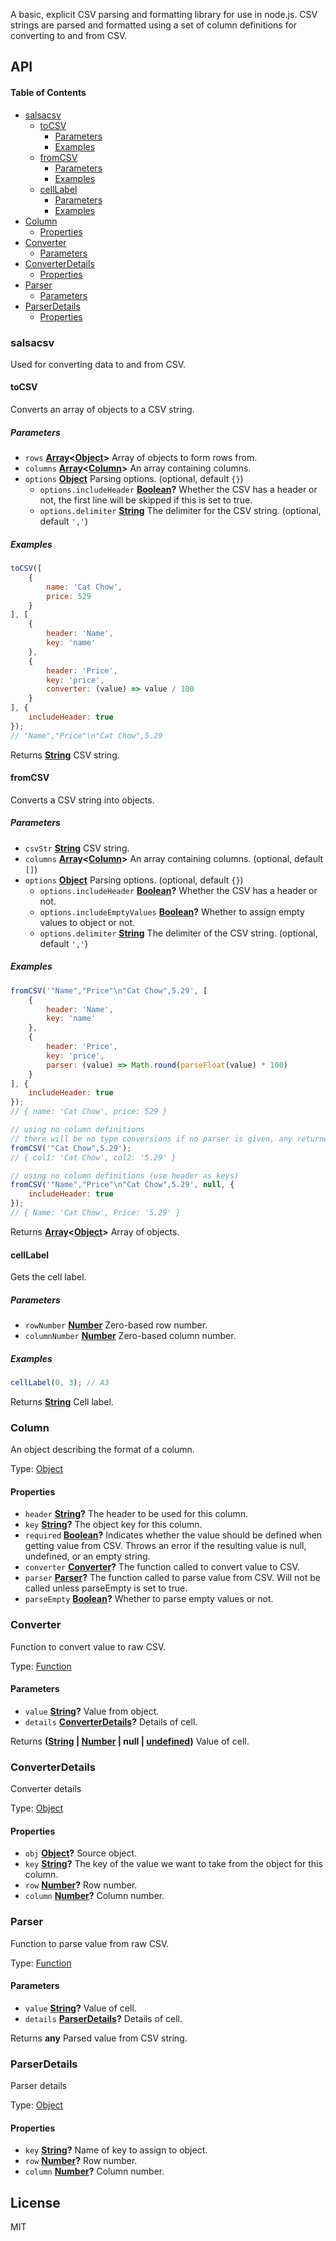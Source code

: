 A basic, explicit CSV parsing and formatting library for use in node.js. CSV strings are parsed and formatted using a set of column definitions for converting to and from CSV.

## API

<!-- Generated by documentation.js. Update this documentation by updating the source code. -->

#### Table of Contents

-   [salsacsv](#salsacsv)
    -   [toCSV](#tocsv)
        -   [Parameters](#parameters)
        -   [Examples](#examples)
    -   [fromCSV](#fromcsv)
        -   [Parameters](#parameters-1)
        -   [Examples](#examples-1)
    -   [cellLabel](#celllabel)
        -   [Parameters](#parameters-2)
        -   [Examples](#examples-2)
-   [Column](#column)
    -   [Properties](#properties)
-   [Converter](#converter)
    -   [Parameters](#parameters-3)
-   [ConverterDetails](#converterdetails)
    -   [Properties](#properties-1)
-   [Parser](#parser)
    -   [Parameters](#parameters-4)
-   [ParserDetails](#parserdetails)
    -   [Properties](#properties-2)

### salsacsv

Used for converting data to and from CSV.

#### toCSV

Converts an array of objects to a CSV string.

##### Parameters

-   `rows` **[Array](https://developer.mozilla.org/docs/Web/JavaScript/Reference/Global_Objects/Array)&lt;[Object](https://developer.mozilla.org/docs/Web/JavaScript/Reference/Global_Objects/Object)>** Array of objects to form rows from.
-   `columns` **[Array](https://developer.mozilla.org/docs/Web/JavaScript/Reference/Global_Objects/Array)&lt;[Column](#column)>** An array containing columns.
-   `options` **[Object](https://developer.mozilla.org/docs/Web/JavaScript/Reference/Global_Objects/Object)** Parsing options. (optional, default `{}`)
    -   `options.includeHeader` **[Boolean](https://developer.mozilla.org/docs/Web/JavaScript/Reference/Global_Objects/Boolean)?** Whether the CSV has a header or not, the first line will be skipped if this is set to true.
    -   `options.delimiter` **[String](https://developer.mozilla.org/docs/Web/JavaScript/Reference/Global_Objects/String)** The delimiter for the CSV string. (optional, default `','`)

##### Examples

```javascript
toCSV([
    {
        name: 'Cat Chow',
        price: 529
    }
], [
    {
        header: 'Name',
        key: 'name'
    },
    {
        header: 'Price',
        key: 'price',
        converter: (value) => value / 100
    }
], {
    includeHeader: true
});
// "Name","Price"\n"Cat Chow",5.29
```

Returns **[String](https://developer.mozilla.org/docs/Web/JavaScript/Reference/Global_Objects/String)** CSV string.

#### fromCSV

Converts a CSV string into objects.

##### Parameters

-   `csvStr` **[String](https://developer.mozilla.org/docs/Web/JavaScript/Reference/Global_Objects/String)** CSV string.
-   `columns` **[Array](https://developer.mozilla.org/docs/Web/JavaScript/Reference/Global_Objects/Array)&lt;[Column](#column)>** An array containing columns. (optional, default `[]`)
-   `options` **[Object](https://developer.mozilla.org/docs/Web/JavaScript/Reference/Global_Objects/Object)** Parsing options. (optional, default `{}`)
    -   `options.includeHeader` **[Boolean](https://developer.mozilla.org/docs/Web/JavaScript/Reference/Global_Objects/Boolean)?** Whether the CSV has a header or not.
    -   `options.includeEmptyValues` **[Boolean](https://developer.mozilla.org/docs/Web/JavaScript/Reference/Global_Objects/Boolean)?** Whether to assign empty values to object or not.
    -   `options.delimiter` **[String](https://developer.mozilla.org/docs/Web/JavaScript/Reference/Global_Objects/String)** The delimiter of the CSV string. (optional, default `','`)

##### Examples

```javascript
fromCSV('"Name","Price"\n"Cat Chow",5.29', [
    {
        header: 'Name',
        key: 'name'
    },
    {
        header: 'Price',
        key: 'price',
        parser: (value) => Math.round(parseFloat(value) * 100)
    }
], {
    includeHeader: true
});
// { name: 'Cat Chow', price: 529 }
```

```javascript
// using no column definitions
// there will be no type conversions if no parser is given, any returned values will be strings
fromCSV('"Cat Chow",5.29');
// { col1: 'Cat Chow', col2: '5.29' }
```

```javascript
// using no column definitions (use header as keys)
fromCSV('"Name","Price"\n"Cat Chow",5.29', null, {
    includeHeader: true
});
// { Name: 'Cat Chow', Price: '5.29' }
```

Returns **[Array](https://developer.mozilla.org/docs/Web/JavaScript/Reference/Global_Objects/Array)&lt;[Object](https://developer.mozilla.org/docs/Web/JavaScript/Reference/Global_Objects/Object)>** Array of objects.

#### cellLabel

Gets the cell label.

##### Parameters

-   `rowNumber` **[Number](https://developer.mozilla.org/docs/Web/JavaScript/Reference/Global_Objects/Number)** Zero-based row number.
-   `columnNumber` **[Number](https://developer.mozilla.org/docs/Web/JavaScript/Reference/Global_Objects/Number)** Zero-based column number.

##### Examples

```javascript
cellLabel(0, 3); // A3
```

Returns **[String](https://developer.mozilla.org/docs/Web/JavaScript/Reference/Global_Objects/String)** Cell label.

### Column

An object describing the format of a column.

Type: [Object](https://developer.mozilla.org/docs/Web/JavaScript/Reference/Global_Objects/Object)

#### Properties

-   `header` **[String](https://developer.mozilla.org/docs/Web/JavaScript/Reference/Global_Objects/String)?** The header to be used for this column.
-   `key` **[String](https://developer.mozilla.org/docs/Web/JavaScript/Reference/Global_Objects/String)?** The object key for this column.
-   `required` **[Boolean](https://developer.mozilla.org/docs/Web/JavaScript/Reference/Global_Objects/Boolean)?** Indicates whether the value should be defined when getting value from CSV. Throws an error if the resulting value is null, undefined, or an empty string.
-   `converter` **[Converter](#converter)?** The function called to convert value to CSV.
-   `parser` **[Parser](#parser)?** The function called to parse value from CSV. Will not be called unless parseEmpty is set to true.
-   `parseEmpty` **[Boolean](https://developer.mozilla.org/docs/Web/JavaScript/Reference/Global_Objects/Boolean)?** Whether to parse empty values or not.

### Converter

Function to convert value to raw CSV.

Type: [Function](https://developer.mozilla.org/docs/Web/JavaScript/Reference/Statements/function)

#### Parameters

-   `value` **[String](https://developer.mozilla.org/docs/Web/JavaScript/Reference/Global_Objects/String)?** Value from object.
-   `details` **[ConverterDetails](#converterdetails)?** Details of cell.

Returns **([String](https://developer.mozilla.org/docs/Web/JavaScript/Reference/Global_Objects/String) \| [Number](https://developer.mozilla.org/docs/Web/JavaScript/Reference/Global_Objects/Number) | null | [undefined](https://developer.mozilla.org/docs/Web/JavaScript/Reference/Global_Objects/undefined))** Value of cell.

### ConverterDetails

Converter details

Type: [Object](https://developer.mozilla.org/docs/Web/JavaScript/Reference/Global_Objects/Object)

#### Properties

-   `obj` **[Object](https://developer.mozilla.org/docs/Web/JavaScript/Reference/Global_Objects/Object)?** Source object.
-   `key` **[String](https://developer.mozilla.org/docs/Web/JavaScript/Reference/Global_Objects/String)?** The key of the value we want to take from the object for this column.
-   `row` **[Number](https://developer.mozilla.org/docs/Web/JavaScript/Reference/Global_Objects/Number)?** Row number.
-   `column` **[Number](https://developer.mozilla.org/docs/Web/JavaScript/Reference/Global_Objects/Number)?** Column number.

### Parser

Function to parse value from raw CSV.

Type: [Function](https://developer.mozilla.org/docs/Web/JavaScript/Reference/Statements/function)

#### Parameters

-   `value` **[String](https://developer.mozilla.org/docs/Web/JavaScript/Reference/Global_Objects/String)?** Value of cell.
-   `details` **[ParserDetails](#parserdetails)?** Details of cell.

Returns **any** Parsed value from CSV string.

### ParserDetails

Parser details

Type: [Object](https://developer.mozilla.org/docs/Web/JavaScript/Reference/Global_Objects/Object)

#### Properties

-   `key` **[String](https://developer.mozilla.org/docs/Web/JavaScript/Reference/Global_Objects/String)?** Name of key to assign to object.
-   `row` **[Number](https://developer.mozilla.org/docs/Web/JavaScript/Reference/Global_Objects/Number)?** Row number.
-   `column` **[Number](https://developer.mozilla.org/docs/Web/JavaScript/Reference/Global_Objects/Number)?** Column number.

## License

MIT
